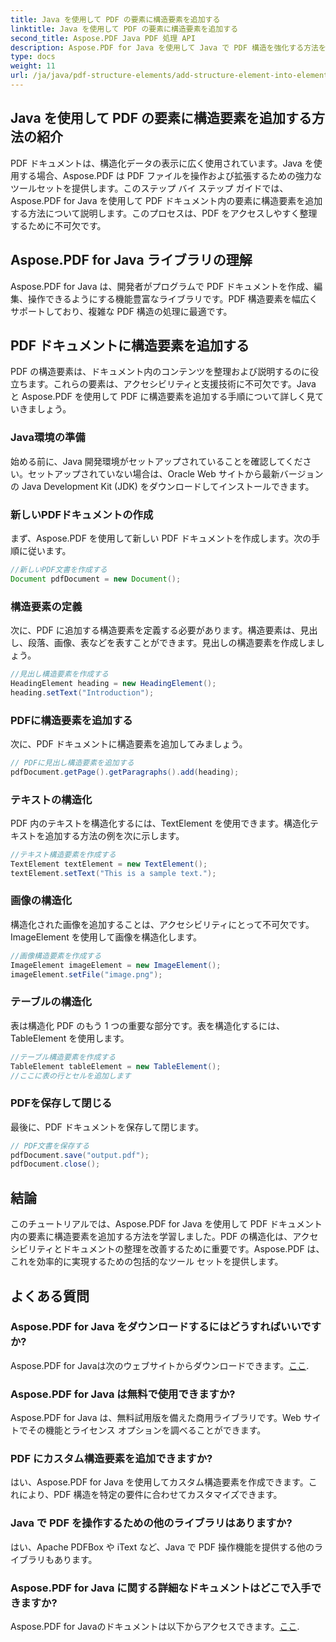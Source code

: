 ```yaml
---
title: Java を使用して PDF の要素に構造要素を追加する
linktitle: Java を使用して PDF の要素に構造要素を追加する
second_title: Aspose.PDF Java PDF 処理 API
description: Aspose.PDF for Java を使用して Java で PDF 構造を強化する方法を学びます。このステップ バイ ステップ ガイドでは、アクセスしやすく整理された PDF に構造要素を追加する方法について説明します。
type: docs
weight: 11
url: /ja/java/pdf-structure-elements/add-structure-element-into-element-in-pdf-using-java/
---
```


## Java を使用して PDF の要素に構造要素を追加する方法の紹介

PDF ドキュメントは、構造化データの表示に広く使用されています。Java を使用する場合、Aspose.PDF は PDF ファイルを操作および拡張するための強力なツールセットを提供します。このステップ バイ ステップ ガイドでは、Aspose.PDF for Java を使用して PDF ドキュメント内の要素に構造要素を追加する方法について説明します。このプロセスは、PDF をアクセスしやすく整理するために不可欠です。

## Aspose.PDF for Java ライブラリの理解

Aspose.PDF for Java は、開発者がプログラムで PDF ドキュメントを作成、編集、操作できるようにする機能豊富なライブラリです。PDF 構造要素を幅広くサポートしており、複雑な PDF 構造の処理に最適です。

## PDF ドキュメントに構造要素を追加する

PDF の構造要素は、ドキュメント内のコンテンツを整理および説明するのに役立ちます。これらの要素は、アクセシビリティと支援技術に不可欠です。Java と Aspose.PDF を使用して PDF に構造要素を追加する手順について詳しく見ていきましょう。

### Java環境の準備

始める前に、Java 開発環境がセットアップされていることを確認してください。セットアップされていない場合は、Oracle Web サイトから最新バージョンの Java Development Kit (JDK) をダウンロードしてインストールできます。

### 新しいPDFドキュメントの作成

まず、Aspose.PDF を使用して新しい PDF ドキュメントを作成します。次の手順に従います。

```java
//新しいPDF文書を作成する
Document pdfDocument = new Document();
```

### 構造要素の定義

次に、PDF に追加する構造要素を定義する必要があります。構造要素は、見出し、段落、画像、表などを表すことができます。見出しの構造要素を作成しましょう。

```java
//見出し構造要素を作成する
HeadingElement heading = new HeadingElement();
heading.setText("Introduction");
```

### PDFに構造要素を追加する

次に、PDF ドキュメントに構造要素を追加してみましょう。

```java
// PDFに見出し構造要素を追加する
pdfDocument.getPage().getParagraphs().add(heading);
```

### テキストの構造化

PDF 内のテキストを構造化するには、TextElement を使用できます。構造化テキストを追加する方法の例を次に示します。

```java
//テキスト構造要素を作成する
TextElement textElement = new TextElement();
textElement.setText("This is a sample text.");
```

### 画像の構造化

構造化された画像を追加することは、アクセシビリティにとって不可欠です。ImageElement を使用して画像を構造化します。

```java
//画像構造要素を作成する
ImageElement imageElement = new ImageElement();
imageElement.setFile("image.png");
```

### テーブルの構造化

表は構造化 PDF のもう 1 つの重要な部分です。表を構造化するには、TableElement を使用します。

```java
//テーブル構造要素を作成する
TableElement tableElement = new TableElement();
//ここに表の行とセルを追加します
```

### PDFを保存して閉じる

最後に、PDF ドキュメントを保存して閉じます。

```java
// PDF文書を保存する
pdfDocument.save("output.pdf");
pdfDocument.close();
```

## 結論

このチュートリアルでは、Aspose.PDF for Java を使用して PDF ドキュメント内の要素に構造要素を追加する方法を学習しました。PDF の構造化は、アクセシビリティとドキュメントの整理を改善するために重要です。Aspose.PDF は、これを効率的に実現するための包括的なツール セットを提供します。

## よくある質問

### Aspose.PDF for Java をダウンロードするにはどうすればいいですか?

 Aspose.PDF for Javaは次のウェブサイトからダウンロードできます。[ここ](https://releases.aspose.com/pdf/java/).

### Aspose.PDF for Java は無料で使用できますか?

Aspose.PDF for Java は、無料試用版を備えた商用ライブラリです。Web サイトでその機能とライセンス オプションを調べることができます。

### PDF にカスタム構造要素を追加できますか?

はい、Aspose.PDF for Java を使用してカスタム構造要素を作成できます。これにより、PDF 構造を特定の要件に合わせてカスタマイズできます。

### Java で PDF を操作するための他のライブラリはありますか?

はい、Apache PDFBox や iText など、Java で PDF 操作機能を提供する他のライブラリもあります。

### Aspose.PDF for Java に関する詳細なドキュメントはどこで入手できますか?

 Aspose.PDF for Javaのドキュメントは以下からアクセスできます。[ここ](https://reference.aspose.com/pdf/java/).